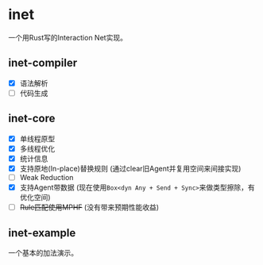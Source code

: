 # inet

一个用Rust写的Interaction Net实现。

## inet-compiler

- [x] 语法解析
- [ ] 代码生成

## inet-core

- [x] 单线程原型
- [x] 多线程优化
- [x] 统计信息
- [x] 支持原地(In-place)替换规则 (通过clear旧Agent并复用空间来间接实现)
- [ ] Weak Reduction
- [x] 支持Agent带数据 (现在使用`Box<dyn Any + Send + Sync>`来做类型擦除，有优化空间)
- [ ] ~~Rule匹配使用MPHF~~ (没有带来预期性能收益)

## inet-example

一个基本的加法演示。